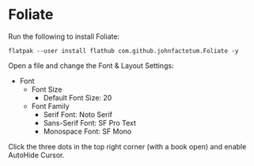 # Foliate

Run the following to install Foliate:

```
flatpak --user install flathub com.github.johnfactotum.Foliate -y
```

Open a file and change the Font & Layout Settings:

- Font
  - Font Size
    - Default Font Size: 20
  - Font Family
    - Serif Font: Noto Serif
    - Sans-Serif Font: SF Pro Text
    - Monospace Font: SF Mono

Click the three dots in the top right corner (with a book open) and enable AutoHide Cursor.
